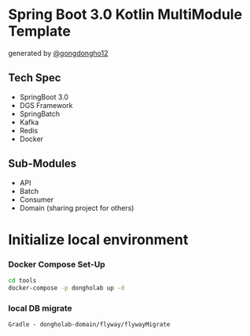 # Spring Boot 3.0 Kotlin MultiModule Template 

generated by [@gongdongho12](https://github.com/gongdongho12)

## Tech Spec
- SpringBoot 3.0
- DGS Framework
- SpringBatch
- Kafka
- Redis
- Docker

## Sub-Modules
- API
- Batch
- Consumer
- Domain (sharing project for others)

# Initialize local environment

### Docker Compose Set-Up

```bash
cd tools
docker-compose -p dongholab up -d
```

### local DB migrate

```
Gradle - dongholab-domain/flyway/flywayMigrate
```
